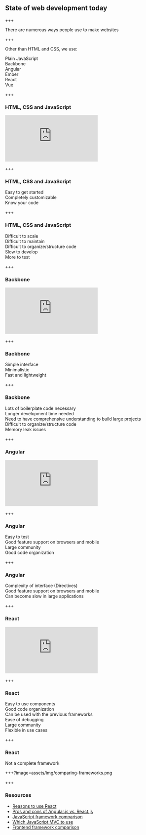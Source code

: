## State of web development today

+++

There are numerous ways people use to make websites

+++

Other than HTML and CSS, we use:

<div class="align-points">
	<span class="fragment">
		<i class="fa fa-tag"></i> Plain JavaScript
	</span><br/>
	<span class="fragment">
		<i class="fa fa-tag"></i> Backbone
	</span><br/>
	<span class="fragment">
		<i class="fa fa-tag"></i> Angular
	</span><br/>
	<span class="fragment">
		<i class="fa fa-tag"></i> Ember
	</span><br/>
	<span class="fragment">
		<i class="fa fa-tag"></i> React
	</span><br/>
	<span class="fragment">
		<i class="fa fa-tag"></i> Vue
	</span><br/>
</div>

+++

### HTML, CSS and JavaScript

<iframe
	class="jsfiddle"
	src="https://jsfiddle.net/suddi/xmj93Lzd/embedded/html,css,js,result/dark/"
	allowfullscreen="allowfullscreen"
	frameborder="0">
</iframe>

+++

### HTML, CSS and JavaScript

<div class="align-points">
	<span class="fragment">
		<i class="fa fa-check"></i> Easy to get started
	</span><br/>
	<span class="fragment">
		<i class="fa fa-check"></i> Completely customizable
	</span><br/>
	<span class="fragment">
		<i class="fa fa-check"></i> Know your code
	</span><br/>
</div>

+++

### HTML, CSS and JavaScript

<div class="align-points">
	<span class="fragment">
		<i class="fa fa-close"></i> Difficult to scale
	</span><br/>
	<span class="fragment">
		<i class="fa fa-close"></i> Difficult to maintain
	</span><br/>
	<span class="fragment">
		<i class="fa fa-close"></i> Difficult to organize/structure code
	</span><br/>
	<span class="fragment">
		<i class="fa fa-close"></i> Slow to develop
	</span><br/>
	<span class="fragment">
		<i class="fa fa-close"></i> More to test
	</span><br/>
</div>

+++

### Backbone

<iframe
	class="jsfiddle"
	src="https://jsfiddle.net/suddi/p86twx8a/embedded/html,css,js,result/dark/"
	allowfullscreen="allowfullscreen"
	frameborder="0">
</iframe>

+++

### Backbone

<div class="align-points">
	<span class="fragment">
		<i class="fa fa-check"></i> Simple interface
	</span><br/>
	<span class="fragment">
		<i class="fa fa-check"></i> Minimalistic
	</span><br/>
	<span class="fragment">
		<i class="fa fa-check"></i> Fast and lightweight
	</span><br/>
</div>

+++

### Backbone

<div class="align-points">
	<span class="fragment">
		<i class="fa fa-close"></i> Lots of boilerplate code necessary
	</span><br/>
	<span class="fragment">
		<i class="fa fa-close"></i> Longer development time needed
	</span><br/>
	<span class="fragment">
		<i class="fa fa-close"></i> Need to have comprehensive understanding to build large projects
	</span><br/>
	<span class="fragment">
		<i class="fa fa-close"></i> Difficult to organize/structure code
	</span><br/>
	<span class="fragment">
		<i class="fa fa-close"></i> Memory leak issues
	</span><br/>
</div>

+++

### Angular

<iframe
	class="jsfiddle"
	src="https://jsfiddle.net/suddi/m22zmcch/embedded/html,css,js,result/dark/"
	allowfullscreen="allowfullscreen"
	frameborder="0">
</iframe>

+++

### Angular

<div class="align-points">
	<span class="fragment">
		<i class="fa fa-check"></i> Easy to test
	</span><br/>
	<span class="fragment">
		<i class="fa fa-check"></i> Good feature support on browsers and mobile
	</span><br/>
	<span class="fragment">
		<i class="fa fa-check"></i> Large community
	</span><br/>
	<span class="fragment">
		<i class="fa fa-check"></i> Good code organization
	</span><br/>
</div>

+++

### Angular

<div class="align-points">
	<span class="fragment">
		<i class="fa fa-close"></i> Complexity of interface (Directives)
	</span><br/>
	<span class="fragment">
		<i class="fa fa-close"></i> Good feature support on browsers and mobile
	</span><br/>
	<span class="fragment">
		<i class="fa fa-close"></i> Can become slow in large applications
	</span><br/>
</div>

+++

### React

<iframe
	class="jsfiddle"
	src="https://jsfiddle.net/suddi/2paq5ygb/embedded/html,css,js,result/dark/"
	allowfullscreen="allowfullscreen"
	frameborder="0">
</iframe>

+++

### React

<div class="align-points">
	<span class="fragment">
		<i class="fa fa-check"></i> Easy to use components
	</span><br/>
	<span class="fragment">
		<i class="fa fa-check"></i> Good code organization
	</span><br/>
	<span class="fragment">
		<i class="fa fa-check"></i> Can be used with the previous frameworks
	</span><br/>
	<span class="fragment">
		<i class="fa fa-check"></i> Ease of debugging
	</span><br/>
	<span class="fragment">
		<i class="fa fa-check"></i> Large community
	</span><br/>
	<span class="fragment">
		<i class="fa fa-check"></i> Flexible in use cases
	</span><br/>
</div>

+++

### React

<div class="align-points">
	<span class="fragment">
		<i class="fa fa-close"></i> Not a complete framework
	</span><br/>
</div>

+++?image=assets/img/comparing-frameworks.png

+++

### Resources

- [Reasons to use React](https://blog.syncano.io/reactjs-reasons-why-part-1/)
- [Pros and cons of Angular.js vs. React.js](https://erminesoft.com/what-are-the-pros-and-cons-of-angularjs-vs-reactjs/)
- [JavaScript framework comparison](https://www.airpair.com/js/javascript-framework-comparison)
- [Which JavaScript MVC to use](https://erminesoft.com/what-are-the-pros-and-cons-of-angularjs-vs-reactjs/)
- [Frontend framework comparison](http://stateofjs.com/2016/frontend/)
